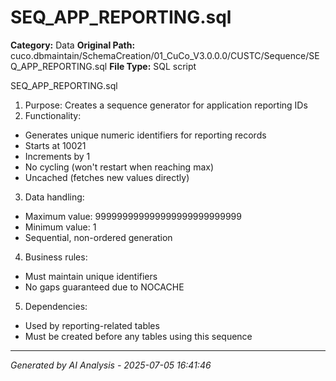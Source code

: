 # SEQ_APP_REPORTING.sql

**Category:** Data
**Original Path:** cuco.dbmaintain/SchemaCreation/01_CuCo_V3.0.0.0/CUSTC/Sequence/SEQ_APP_REPORTING.sql
**File Type:** SQL script

SEQ_APP_REPORTING.sql
1. Purpose: Creates a sequence generator for application reporting IDs
2. Functionality:
- Generates unique numeric identifiers for reporting records
- Starts at 10021
- Increments by 1
- No cycling (won't restart when reaching max)
- Uncached (fetches new values directly)
3. Data handling:
- Maximum value: 999999999999999999999999999
- Minimum value: 1
- Sequential, non-ordered generation
4. Business rules:
- Must maintain unique identifiers
- No gaps guaranteed due to NOCACHE
5. Dependencies:
- Used by reporting-related tables
- Must be created before any tables using this sequence

---
*Generated by AI Analysis - 2025-07-05 16:41:46*
